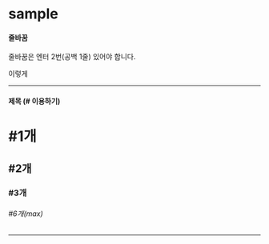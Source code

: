 # sample

#### 줄바꿈
줄바꿈은 엔터 2번(공백 1줄) 있어야
합니다.

이렇게

---
#### 제목 (# 이용하기)

# #1개
## #2개
### #3개
###### #6개(max)


---


